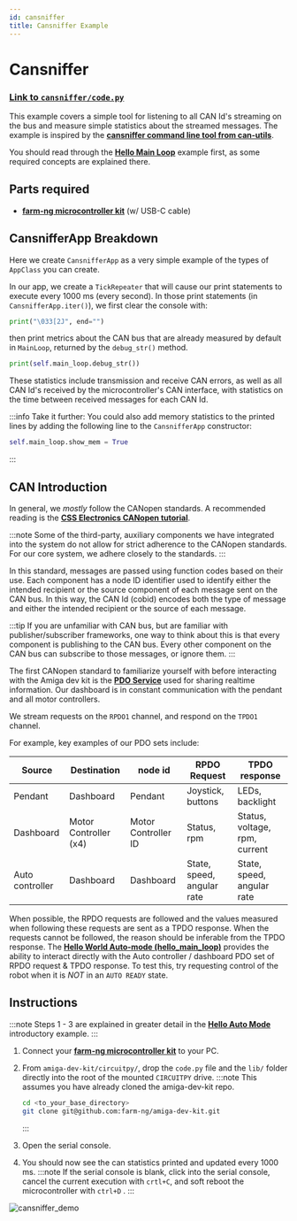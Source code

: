 ```yaml
---
id: cansniffer
title: Cansniffer Example
---
```


# Cansniffer

### [Link to `cansniffer/code.py`](https://github.com/farm-ng/amiga-dev-kit/blob/main/circuitpy/examples/cansniffer/code.py)

This example covers a simple tool for listening to all CAN Id's
streaming on the bus
and measure simple statistics about the streamed messages.
The example is inspired by the
[**cansniffer command line tool from can-utils**](https://manpages.debian.org/testing/can-utils/cansniffer.1.en.html).

You should read through the
[**Hello Main Loop**](/examples/hello_main_loop/README.md)
example first, as some required concepts are explained there.

## Parts required

- [**farm-ng microcontroller kit**](https://farm-ng.com/products/microcontroller-kit) (w/ USB-C cable)

## CansnifferApp Breakdown

Here we create `CansnifferApp` as a very simple example of the
types of `AppClass` you can create.

In our app, we create a `TickRepeater` that will cause our print
statements to execute every 1000 ms (every second).
In those print statements (in `CansnifferApp.iter()`), we first
clear the console with:

```Python
print("\033[2J", end="")
```

then print metrics about the CAN bus that are already measured by
default in `MainLoop`, returned by the `debug_str()` method.

```Python
print(self.main_loop.debug_str())
```

These statistics include transmission and receive CAN errors,
as well as all CAN Id's received by the microcontroller's CAN
interface, with statistics on the time between received messages
for each CAN Id.

:::info Take it further:
You could also add memory statistics to the printed lines
by adding the following line to the `CansnifferApp` constructor:

```Python
self.main_loop.show_mem = True
```

:::

## CAN Introduction

In general, we *mostly* follow the CANopen standards.
A recommended reading is the
[**CSS Electronics CANopen tutorial**](https://www.csselectronics.com/pages/canopen-tutorial-simple-intro).

:::note
Some of the third-party, auxiliary components we have integrated
into the system do not allow for strict adherence to the CANopen
standards.
For our core system, we adhere closely to the standards.
:::

In this standard, messages are passed using function codes based
on their use.
Each component has a node ID identifier used to identify either
the intended recipient or the source component of each message
sent on the CAN bus.
In this way, the CAN Id (cobid) encodes both the type of message
and either the intended recipient or the source of each message.

:::tip
If you are unfamiliar with CAN bus,
but are familiar with publisher/subscriber frameworks,
one way to think about this is that every component is publishing
to the CAN bus.
Every other component on the CAN bus can subscribe to those
messages, or ignore them.
:::

The first CANopen standard to familiarize yourself with before
interacting with the Amiga dev kit is the
[**PDO Service**](https://www.csselectronics.com/pages/canopen-tutorial-simple-intro#pdo-process-data-object) used for
sharing realtime information.
Our dashboard is in constant communication with the pendant and
all motor controllers.

We stream requests on the `RPDO1` channel, and respond on the
`TPDO1` channel.

For example, key examples of our PDO sets include:

| Source          | Destination           | node id             | RPDO Request               | TPDO response                 |
| --------------- | --------------------- | ------------------- | -------------------------- | ----------------------------- |
| Pendant         | Dashboard             | Pendant             | Joystick, buttons          | LEDs, backlight               |
| Dashboard       | Motor Controller (x4) | Motor Controller ID | Status, rpm                | Status, voltage, rpm, current |
| Auto controller | Dashboard             | Dashboard           | State, speed, angular rate | State, speed, angular rate    |

When possible, the RPDO requests are followed and the values
measured when following these requests are sent as a TPDO
response.
When the requests cannot be followed, the reason should be
inferable from the TPDO response.
The [**Hello World Auto-mode (hello_main_loop)**](/examples/hello_main_loop/README.md) provides the ability to interact
directly with the Auto controller / dashboard PDO set of RPDO
request & TPDO response.
To test this, try requesting control of the robot when it is
*NOT* in an `AUTO READY` state.

## Instructions

:::note
Steps 1 - 3 are explained in greater detail in the
[**Hello Auto Mode**](/examples/hello_main_loop/README.md)
introductory example.
:::

1. Connect your
[**farm-ng microcontroller kit**](https://farm-ng.com/products/microcontroller-kit)
to your PC.
2. From `amiga-dev-kit/circuitpy/`, drop the `code.py` file and
the `lib/` folder directly into the root of the mounted
`CIRCUITPY` drive.
    :::note
    This assumes you have already cloned the amiga-dev-kit repo.

    ```bash
    cd <to_your_base_directory>
    git clone git@github.com:farm-ng/amiga-dev-kit.git
    ```

    :::
3. Open the serial console.
4. You should now see the can statistics printed and updated
every 1000 ms.
:::note
If the serial console is blank, click into the serial console,
cancel the current execution with `crtl+C`, and soft reboot the
microcontroller with `ctrl+D` .
:::

<!-- <p align="center">
<img src="./assets/cansniffer_demo.png" alt="drawing" width="300"/>
</p> -->
![cansniffer_demo](https://user-images.githubusercontent.com/53625197/187537132-e89ea79b-2ae1-4ccb-9d9a-8f3ffd899565.png)
